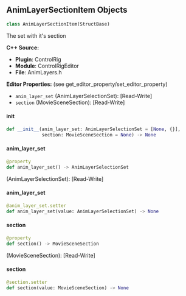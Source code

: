## AnimLayerSectionItem Objects

```python
class AnimLayerSectionItem(StructBase)
```

The set with it's section

**C++ Source:**

- **Plugin**: ControlRig
- **Module**: ControlRigEditor
- **File**: AnimLayers.h

**Editor Properties:** (see get_editor_property/set_editor_property)

- ``anim_layer_set`` (AnimLayerSelectionSet):  [Read-Write]
- ``section`` (MovieSceneSection):  [Read-Write]

<a id="unreal.AnimLayerSectionItem.__init__"></a>

#### __init__

```python
def __init__(anim_layer_set: AnimLayerSelectionSet = [None, {}],
             section: MovieSceneSection = None) -> None
```

<a id="unreal.AnimLayerSectionItem.anim_layer_set"></a>

#### anim_layer_set

```python
@property
def anim_layer_set() -> AnimLayerSelectionSet
```

(AnimLayerSelectionSet):  [Read-Write]

<a id="unreal.AnimLayerSectionItem.anim_layer_set"></a>

#### anim_layer_set

```python
@anim_layer_set.setter
def anim_layer_set(value: AnimLayerSelectionSet) -> None
```

<a id="unreal.AnimLayerSectionItem.section"></a>

#### section

```python
@property
def section() -> MovieSceneSection
```

(MovieSceneSection):  [Read-Write]

<a id="unreal.AnimLayerSectionItem.section"></a>

#### section

```python
@section.setter
def section(value: MovieSceneSection) -> None
```

<a id="unreal.AnimLayerItem"></a>